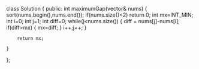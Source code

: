  class Solution {
public:
    int maximumGap(vector<int>& nums) {
        sort(nums.begin(),nums.end());
        if(nums.size()<2)
             return 0;
        int mx=INT_MIN;
        int i=0;
        int j=1;
        int diff=0;
        while(j<nums.size())
        {
            diff = nums[j]-nums[i];
            if(diff>mx)
            {
                mx=diff;
            }
            i++;j++;
        }
 
        return mx;
        
    }
    
};
